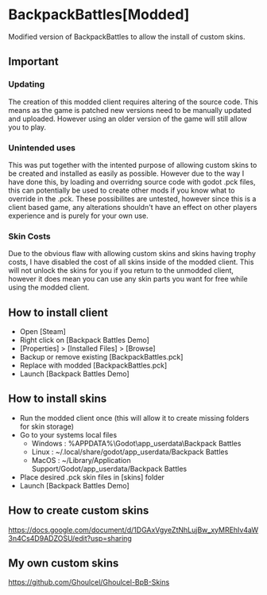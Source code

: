 # BackpackBattles[Modded]

Modified version of BackpackBattles to allow the install of custom skins.

## Important

### Updating
The creation of this modded client requires altering of the source code. This means as the game is patched new versions need to be manually updated and uploaded. However using an older version of the game will still allow you to play. 

### Unintended uses
This was put together with the intented purpose of allowing custom skins to be created and installed as easily as possible. However due to the way I have done this, by loading and overridng source code with godot .pck files, this can potentially be used to create other mods if you know what to override in the .pck. These possibilites are untested, however since this is a client based game, any alterations shouldn't have an effect on other players experience and is purely for your own use.

### Skin Costs
Due to the obvious flaw with allowing custom skins and skins having trophy costs, I have disabled the cost of all skins inside of the modded client. This will not unlock the skins for you if you return to the unmodded client, however it does mean you can use any skin parts you want for free while using the modded client.


## How to install client
- Open [Steam]
- Right click on [Backpack Battles Demo]
- [Properties] > [Installed Files] > [Browse]
- Backup or remove existing [BackpackBattles.pck]
- Replace with modded [BackpackBattles.pck]
- Launch [Backpack Battles Demo]

## How to install skins
- Run the modded client once (this will allow it to create missing folders for skin storage)
- Go to your systems local files
  - Windows : %APPDATA%\Godot\app_userdata\Backpack Battles
  - Linux : ~/.local/share/godot/app_userdata/Backpack Battles
  - MacOS : ~/Library/Application Support/Godot/app_userdata/Backpack Battles
- Place desired .pck skin files in [skins] folder
- Launch [Backpack Battles Demo]

 ## How to create custom skins
  https://docs.google.com/document/d/1DGAxVgyeZtNhLujBw_xyMREhIv4aW3n4Cs4D9ADZOSU/edit?usp=sharing

## My own custom skins
   https://github.com/Ghoulcel/Ghoulcel-BpB-Skins
